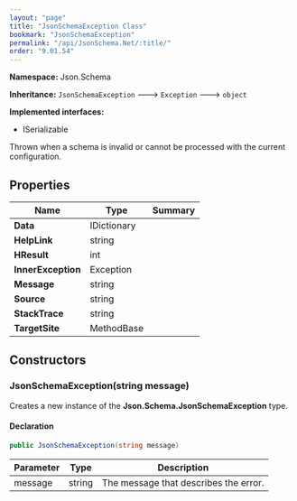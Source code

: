 ```yaml
---
layout: "page"
title: "JsonSchemaException Class"
bookmark: "JsonSchemaException"
permalink: "/api/JsonSchema.Net/:title/"
order: "9.01.54"
---
```

**Namespace:** Json.Schema

**Inheritance:**
`JsonSchemaException`
 🡒 
`Exception`
 🡒 
`object`

**Implemented interfaces:**

- ISerializable

Thrown when a schema is invalid or cannot be processed with the current configuration.

## Properties

| Name | Type | Summary |
|---|---|---|
| **Data** | IDictionary |  |
| **HelpLink** | string |  |
| **HResult** | int |  |
| **InnerException** | Exception |  |
| **Message** | string |  |
| **Source** | string |  |
| **StackTrace** | string |  |
| **TargetSite** | MethodBase |  |

## Constructors

### JsonSchemaException(string message)

Creates a new instance of the **Json.Schema.JsonSchemaException** type.

#### Declaration

```c#
public JsonSchemaException(string message)
```

| Parameter | Type | Description |
|---|---|---|
| message | string | The message that describes the error. |


